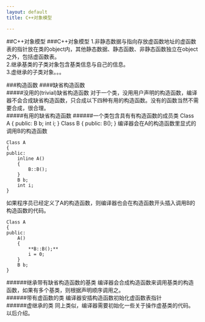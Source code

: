 ```yaml
---
layout: default
title: C++对象模型

---
```

##C++对象模型
###C++对象模型
1.非静态数据与指向存放虚函数地址的虚函数表的指针放在类的object内，其他静态数据、静态函数、非静态函数独立在object之外，包括虚函数表。  
2.继承基类的子类对象包含基类信息与自己的信息。   
3.虚继承的子类对象。。。	

###构造函数
####缺省构造函数  
#####没用的(trivial)缺省构造函数
对于一个类，没用用户声明的构造函数，编译器不会合成缺省构造函数，只合成以下四种有用的构造函数。没有的函数当然不需要合成，很合理。      
#####有用的缺省构造函数
######一个类包含具有有构造函数的成员类
	Class A
	{
	public:
		B b;
		int i;
	}
	Class B
	{
	public:
		B();
	}
编译器会在A的构造函数里显式的调用B的构造函数   

	Class A
	{
	public:
		inline A()
		{
			B::B();
		}
		B b;
		int i;
	}
如果程序员已经定义了A的构造函数，则编译器也会在构造函数开头插入调用B的构造函数的代码。   

	Class A
	{
	public:
		A()
		{
			**B::B();**
			i = 0;
		}
		B b;
	}

######继承带有缺省构造函数的基类
编译器会合成构造函数来调用基类的构造函数，如果有多个基类，则根据声明顺序调用之。  
######带有虚函数的类
编译器安插构造函数初始化虚函数表指针   
######虚继承的类
同上类似，编译器需要初始化一些关于操作虚基类的代码。以后介绍。  